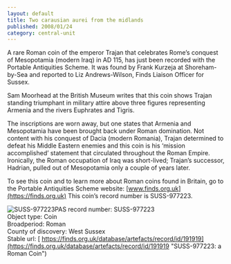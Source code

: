 ```yaml
---
layout: default
title: Two carausian aurei from the midlands
published: 2008/01/24
category: central-unit
---
```


A rare Roman coin of the emperor Trajan that celebrates Rome’s conquest of Mesopotamia (modern Iraq) in AD 115, has just been recorded with the Portable Antiquities Scheme. It was found by Frank Kurzeja at Shoreham-by-Sea and reported to Liz Andrews-Wilson, Finds Liaison Officer for Sussex.

Sam Moorhead at the British Museum writes that this coin shows Trajan standing triumphant in military attire above three figures representing Armenia and the rivers Euphrates and Tigris.

The inscriptions are worn away, but one states that Armenia and Mesopotamia have been brought back under Roman domination. Not content with his conquest of Dacia (modern Romania), Trajan determined to defeat his Middle Eastern enemies and this coin is his ‘mission accomplished’ statement that circulated throughout the Roman Empire. Ironically, the Roman occupation of Iraq was short-lived; Trajan’s successor, Hadrian, pulled out of Mesopotamia only a couple of years later.

To see this coin and to learn more about Roman coins found in Britain, go to the Portable Antiquities Scheme website: [www.finds.org.uk](https://finds.org.uk) This coin’s record number is SUSS-977223.

![SUSS-977223](https://finds.org.uk/images/thumbnails/148945.jpg)PAS record number: SUSS-977223  
Object type: Coin  
Broadperiod: Roman  
County of discovery: West Sussex  
Stable url: [
https://finds.org.uk/database/artefacts/record/id/191919](https://finds.org.uk/database/artefacts/record/id/191919 "SUSS-977223: a Roman Coin")